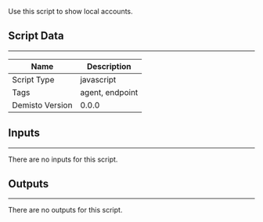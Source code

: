 Use this script to show local accounts.

## Script Data
---

| **Name** | **Description** |
| --- | --- |
| Script Type | javascript |
| Tags | agent, endpoint |
| Demisto Version | 0.0.0 |

## Inputs
---
There are no inputs for this script.

## Outputs
---
There are no outputs for this script.
